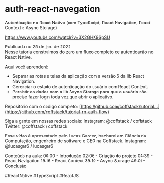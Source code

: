 # auth-react-navegation
Autenticação no React Native (com TypeScript, React Navigation, React Context e Async Storage)

https://www.youtube.com/watch?v=3X2GHK9SpSU

Publicado no 25 de jan. de 2022  
Nesse tutoria construimos do zero um fluxo completo de autenticação no React Native. 

Aqui você aprenderá: 
- Separar as rotas e telas da aplicação com a versão 6 da lib React Navigation.
- Gerenciar o estado de autenticação do usuário com React Context. 
- Persistir os dados com a lib Async Storage para que o usuário não precise fazer login toda vez que abrir o aplicativo. 

Repositório com o código completo: [https://github.com/coffstack/tutorial...](https://github.com/coffstack/tutorial-rn-auth-flow)

Siga a gente em nossas redes sociais: 
Instagram: @coffstack   / coffstack  
Twitter: @coffstack   / coffstack  

Esse vídeo é apresentado pelo Lucas Garcez, bacharel em Ciência da Computação, engenheiro de software e CEO na Coffstack.
Instagram: @lucasgar6   / lucasgar6  

Conteúdo na aula: 
00:00 - Introdução
02:06 -  Criação do projeto
04:39 -  React Navigation
19:16 -  React Context
39:10 -  Async Storage
49:01 -  Conclusão

#ReactNative #TypeScript #ReactJS
